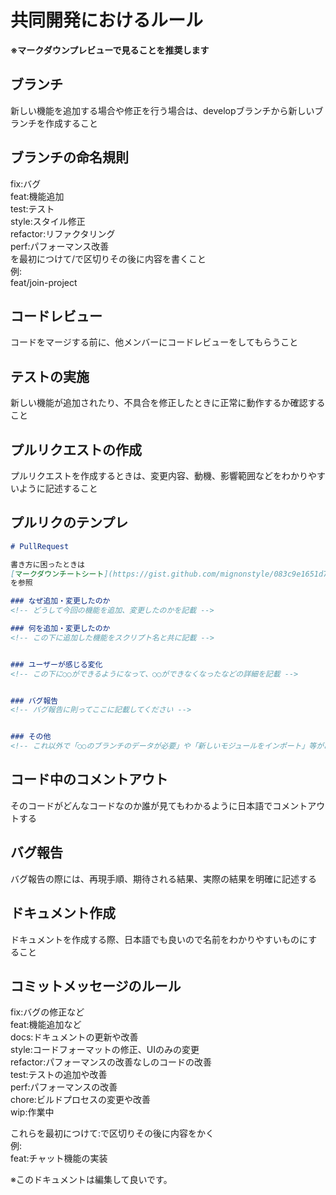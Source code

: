 # 共同開発におけるルール
**※マークダウンプレビューで見ることを推奨します**

## ブランチ

新しい機能を追加する場合や修正を行う場合は、developブランチから新しいブランチを作成すること

## ブランチの命名規則
fix:バグ<br>feat:機能追加<br>test:テスト<br>
style:スタイル修正<br>refactor:リファクタリング<br>
perf:パフォーマンス改善<br>
を最初につけて/で区切りその後に内容を書くこと<br>
例:<br>
feat/join-project

## コードレビュー

コードをマージする前に、他メンバーにコードレビューをしてもらうこと

## テストの実施

新しい機能が追加されたり、不具合を修正したときに正常に動作するか確認すること

## プルリクエストの作成

プルリクエストを作成するときは、変更内容、動機、影響範囲などをわかりやすいように記述すること

## プルリクのテンプレ
```markdown
# PullRequest

書き方に困ったときは
[マークダウンチートシート](https://gist.github.com/mignonstyle/083c9e1651d7734f84c99b8cf49d57fa)
を参照

### なぜ追加・変更したのか
<!-- どうして今回の機能を追加、変更したのかを記載 -->

### 何を追加・変更したのか
<!-- この下に追加した機能をスクリプト名と共に記載 -->


### ユーザーが感じる変化
<!-- この下に○○ができるようになって、○○ができなくなったなどの詳細を記載 -->


### バグ報告
<!-- バグ報告に則ってここに記載してください -->


### その他
<!-- これ以外で「○○のブランチのデータが必要」や「新しいモジュールをインポート」等があれば記載 -->

```
## コード中のコメントアウト

そのコードがどんなコードなのか誰が見てもわかるように日本語でコメントアウトする

## バグ報告

バグ報告の際には、再現手順、期待される結果、実際の結果を明確に記述する

## ドキュメント作成

ドキュメントを作成する際、日本語でも良いので名前をわかりやすいものにすること

## コミットメッセージのルール

fix:バグの修正など<br>
feat:機能追加など<br>
docs:ドキュメントの更新や改善<br>
style:コードフォーマットの修正、UIのみの変更<br>
refactor:パフォーマンスの改善なしのコードの改善<br>
test:テストの追加や改善<br>
perf:パフォーマンスの改善<br>
chore:ビルドプロセスの変更や改善<br>
wip:作業中<br>

これらを最初につけて:で区切りその後に内容をかく<br>
例:<br>
feat:チャット機能の実装


※このドキュメントは編集して良いです。
